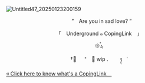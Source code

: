 ![Untitled47_20250123200159](https://github.com/user-attachments/assets/7eca943f-b111-475b-b1e4-201159f0e5cf)
<p align="center"> 　”　Are you in sad love?  ”　 </p>

<p align="center"> 「　Underground  ๑  CopingLink　」 </p>
<p align="center"> 𑁍ࠬܓ
<p align="center"> †༙ 　 ⁺　﹒ wip . ⠀ ⠀ ᭪ ⠀ ˓ </p>



[ ও Click here to know what's a CopingLink ](https://copinglink.carrd.co/)

